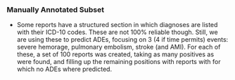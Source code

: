 ### Manually Annotated Subset

* Some reports have a structured section in which diagnoses are listed with their ICD-10 codes. These are not 100% reliable though. Still, we are using these to predict ADEs, focusing on 3 (4 if time permits) events: severe hemorage, pulmonary embolism, stroke (and AMI). For each of these, a set of 100 reports was created, taking as many positives as were found, and filling up the remaining positions with reports with for which no ADEs where predicted.

